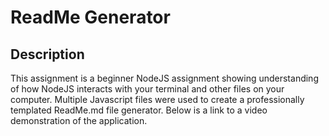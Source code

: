 # ReadMe Generator

## Description
This assignment is a beginner NodeJS assignment showing understanding of how NodeJS interacts with your terminal and other files on your computer. Multiple Javascript files were used to create a professionally templated ReadMe.md file generator. Below is a link to a video demonstration of the application.


